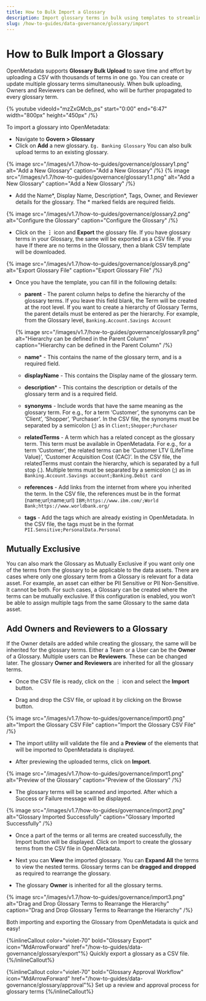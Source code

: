 ```yaml
---
title: How to Bulk Import a Glossary
description: Import glossary terms in bulk using templates to streamline setup, migration, and cross-system integration.
slug: /how-to-guides/data-governance/glossary/import
---
```


# How to Bulk Import a Glossary

OpenMetadata supports **Glossary Bulk Upload** to save time and effort by uploading a CSV with thousands of terms in one go. You can create or update multiple glossary terms simultaneously. When bulk uploading, Owners and Reviewers can be defined, who will be further propagated to every glossary term.

{% youtube videoId="mzZxGMcb_ps" start="0:00" end="6:47" width="800px" height="450px" /%}

To import a glossary into OpenMetadata:
- Navigate to **Govern > Glossary**
- Click on **Add** a new glossary. `Eg. Banking Glossary`
You can also bulk upload terms to an existing glossary.

{% image
src="/images/v1.7/how-to-guides/governance/glossary1.png"
alt="Add a New Glossary"
caption="Add a New Glossary"
/%}
{% image
src="/images/v1.7/how-to-guides/governance/glossary1.1.png"
alt="Add a New Glossary"
caption="Add a New Glossary"
/%}

- Add the Name*, Display Name, Description*, Tags, Owner, and Reviewer details for the glossary. The * marked fields are required fields.

{% image
src="/images/v1.7/how-to-guides/governance/glossary2.png"
alt="Configure the Glossary"
caption="Configure the Glossary"
/%}

- Click on the **⋮** icon and **Export** the glossary file. If you have glossary terms in your Glossary, the same will be exported as a CSV file. If you have If there are no terms in the Glossary, then a blank CSV template will be downloaded.

{% image
src="/images/v1.7/how-to-guides/governance/glossary8.png"
alt="Export Glossary File"
caption="Export Glossary File"
/%}

- Once you have the template, you can fill in the following details:
  - **parent** - The parent column helps to define the hierarchy of the glossary terms. If you leave this field blank, the Term will be created at the root level. If you want to create a hierarchy of Glossary Terms, the parent details must be entered as per the hierarchy. For example, from the Glossary level, `Banking.Account.Savings Account`

  {% image
  src="/images/v1.7/how-to-guides/governance/glossary9.png"
  alt="Hierarchy can be defined in the Parent Column"
  caption="Hierarchy can be defined in the Parent Column"
  /%}
  - **name*** - This contains the name of the glossary term, and is a required field.

  - **displayName** - This contains the Display name of the glossary term.

  - **description*** - This contains the description or details of the glossary term and is a required field.

  - **synonyms** - Include words that have the same meaning as the glossary term. For e.g., for a term ‘Customer’, the synonyms can be ‘Client’, ‘Shopper’, ‘Purchaser’. In the CSV file, the synonyms must be separated by a semicolon (;) as in `Client;Shopper;Purchaser`

  - **relatedTerms** - A term which has a related concept as the glossary term. This term must be available in OpenMetadata. For e.g., for a term ‘Customer’, the related terms can be ‘Customer LTV (LifeTime Value)’, ‘Customer Acquisition Cost (CAC)’. In the CSV file, the relatedTerms must contain the hierarchy, which is separated by a full stop (.). Multiple terms must be separated by a semicolon (;) as in `Banking.Account.Savings account;Banking.Debit card`
  - **references** - Add links from the internet from where you inherited the term. In the CSV file, the references must be in the format (name;url;name;url) `IBM;https://www.ibm.com/;World Bank;https://www.worldbank.org/`
  - **tags** - Add the tags which are already existing in OpenMetadata. In the CSV file, the tags must be in the format `PII.Sensitive;PersonalData.Personal`

## Mutually Exclusive

You can also mark the Glossary as Mutually Exclusive if you want only one of the terms from the glossary to be applicable to the data assets. There are cases where only one glossary term from a Glossary is relevant for a data asset. For example, an asset can either be PII Sensitive or PII Non-Sensitive. It cannot be both. For such cases, a Glossary can be created where the terms can be mutually exclusive. If this configuration is enabled, you won’t be able to assign multiple tags from the same Glossary to the same data asset.

## Add Owners and Reviewers to a Glossary

If the Owner details are added while creating the glossary, the same will be inherited for the glossary terms. Either a Team or a  User can be the **Owner** of a Glossary. Multiple users can be **Reviewers**. These can be changed later. The glossary **Owner and Reviewers** are inherited for all the glossary terms.

- Once the CSV file is ready, click on the ⋮ icon and select the **Import** button.

- Drag and drop the CSV file, or upload it by clicking on the Browse button.

{% image
src="/images/v1.7/how-to-guides/governance/import0.png"
alt="Import the Glossary CSV File"
caption="Import the Glossary CSV File"
/%}

- The import utility will validate the file and a **Preview** of the elements that will be imported to OpenMetadata is displayed.

- After previewing the uploaded terms, click on **Import**.

{% image
src="/images/v1.7/how-to-guides/governance/import1.png"
alt="Preview of the Glossary"
caption="Preview of the Glossary"
/%}

- The glossary terms will be scanned and imported. After which a Success or Failure message will be displayed.

{% image
src="/images/v1.7/how-to-guides/governance/import2.png"
alt="Glossary Imported Successfully"
caption="Glossary Imported Successfully"
/%}

- Once a part of the terms or all terms are created successfully, the Import button will be displayed. Click on Import to create the glossary terms from the CSV file in OpenMetadata.

- Next you can **View** the imported glossary. You can **Expand All** the terms to view the nested terms. Glossary terms can be **dragged and dropped** as required to rearrange the glossary. 

- The glossary **Owner** is inherited for all the glossary terms.

{% image
src="/images/v1.7/how-to-guides/governance/import3.png"
alt="Drag and Drop Glossary Terms to Rearrange the Hierarchy"
caption="Drag and Drop Glossary Terms to Rearrange the Hierarchy"
/%}

Both importing and exporting the Glossary from OpenMetadata is quick and easy!

{%inlineCallout
  color="violet-70"
  bold="Glossary Export"
  icon="MdArrowForward"
  href="/how-to-guides/data-governance/glossary/export"%}
  Quickly export a glossary as a CSV file.
{%/inlineCallout%}

{%inlineCallout
  color="violet-70"
  bold="Glossary Approval Workflow"
  icon="MdArrowForward"
  href="/how-to-guides/data-governance/glossary/approval"%}
  Set up a review and approval process for glossary terms
{%/inlineCallout%}